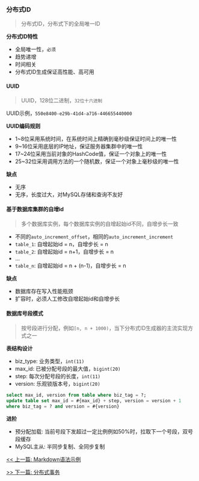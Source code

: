### 分布式ID

> 分布式ID，分布式下的全局唯一ID

**分布式ID特性**

* 全局唯一性，`必须`
* 趋势递增
* 时间相关
* 分布式ID生成保证高性能、高可用

#### UUID

> UUID，128位二进制，`32位十六进制`

UUID示例，`550e8400-e29b-41d4-a716-446655440000`

**UUID编码规则**

* 1~8位采用系统时间，在系统时间上精确到毫秒级保证时间上的唯一性
* 9~16位采用底层的IP地址，保证服务器集群中的唯一性
* 17~24位采用当前对象的HashCode值，保证一个对象上的唯一性
* 25~32位采用调用方法的一个随机数，保证一个对象上毫秒级的唯一性

**缺点**

* 无序
* 无序，长度过大，对MySQL存储和查询不友好

#### 基于数据库集群的自增id

> 多个数据库实例，每个数据库实例的自增起始id不同，自增步长一致

* 不同的`auto_increment_offset`，相同的`auto_increment_increment`
* `table_1`: 自增起始id = n，自增步长 = n
* `table_2`: 自增起始id = n+1，自增步长 = n
* ...
* `table_n`: 自增起始id = n + (n-1)，自增步长 = n

**缺点**

* 数据库存在写入性能瓶颈
* 扩容时，必须人工修改自增起始id和自增步长

#### 数据库号段模式

> 按号段进行分配，例如`[n, n + 1000)`，当下分布式ID生成器的主流实现方式之一

**表结构设计**

* biz_type: 业务类型，`int(11)`
* max_id: 已被分配号段的最大值，`bigint(20)`
* step: 每次分配号段的长度，`int(11)`
* version: 乐观锁版本号，`bigint(20)`

```sql
select max_id, version from table where biz_tag = ?;
update table set max_id = #{max_id} + step, version = version + 1
where biz_tag = ? and version = #{version}
```

**进阶**

* 预分配加载: 当前号段下发超过一定比例例如50%时，拉取下一个号段，双号段缓存
* MySQL主从: 半同步复制、全同步复制


[<< 上一篇: Markdown语法示例](3-其它/Markdown语法示例.md)

[>> 下一篇: 分布式事务](4-分布式/分布式事务.md)
